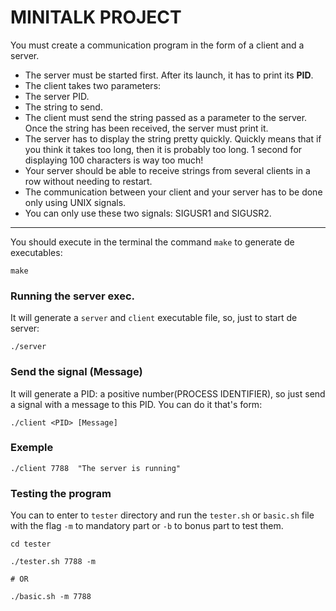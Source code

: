 # MINITALK PROJECT

You must create a communication program in the form of a client and a server.
- The server must be started first. After its launch, it has to print its <strong>PID</strong>.
- The client takes two parameters:
- The server PID.
- The string to send.
- The client must send the string passed as a parameter to the server.
Once the string has been received, the server must print it.
- The server has to display the string pretty quickly. Quickly means that if you think
it takes too long, then it is probably too long.
1 second for displaying 100 characters is way too much!
- Your server should be able to receive strings from several clients in a row without
needing to restart.
- The communication between your client and your server has to be done only using
UNIX signals.
- You can only use these two signals: SIGUSR1 and SIGUSR2.

<hr>

You should execute in the terminal the command ```make``` to generate de executables:
```ssh
make
```
### Running the server exec.
It will generate a ```server``` and ```client``` executable file, so, just to start de server:

```ssh
./server
```
### Send the signal (Message)
It will generate a PID: a positive number(PROCESS IDENTIFIER), so just send a signal with a message to this PID. You can do it that's form:

```ssh
./client <PID> [Message]
```
### Exemple

```ssh
./client 7788  "The server is running"
```
### Testing the program

You can to enter to ```tester``` directory and run the ```tester.sh``` or ```basic.sh``` file with the flag ```-m``` to mandatory part or ```-b``` to bonus part to test them.

```ssh
cd tester

./tester.sh 7788 -m

# OR

./basic.sh -m 7788
